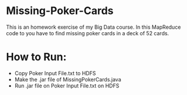 # Missing-Poker-Cards
This is an homework exercise of my Big Data course. In this MapReduce code to you have to find missing poker cards in a deck of 52 cards.

# How to Run:
* Copy Poker Input File.txt to HDFS
* Make the .jar file of MissingPokerCards.java
* Run .jar file on Poker Input File.txt on HDFS


